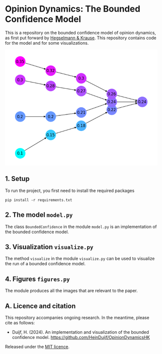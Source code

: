 # Opinion Dynamics: The Bounded Confidence Model

This is a repository on the bounded confidence model of opinion dynamics, as first put forward by [Hegselmann & Krause](https://www.jasss.org/5/3/2.html). This repository contains code for the model and for some visualizations. 

[![A picture of an example of a run of a bounded confidence model](/images/example.png  "An example of a bounded confidence model")]()

## 1. Setup
To run the project, you first need to install the required packages
```commandline
pip install -r requirements.txt
```

## 2. The model `model.py`
The class `BoundedConfidence` in the module `model.py` is an implementation of the bounded confidence model. 

## 3. Visualization `visualize.py`
The method `visualize` in the module `visualize.py` can be used to visualize the run of a bounded confidence model. 

## 4. Figures `figures.py`
The module produces all the images that are relevant to the paper. 

## A. Licence and citation
This repository accompanies ongoing research. In the meantime, please cite as follows:

- Duijf, H. (2024). An implementation and visualization of the bounded confidence model. https://github.com/HeinDuijf/OpinionDynamicsHK

Released under the [MIT licence](LICENCE.md).
